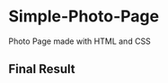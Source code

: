 # Simple-Photo-Page
Photo Page made with HTML and CSS
<br>
## Final Result
<a href='img/Final-result.PNG'>